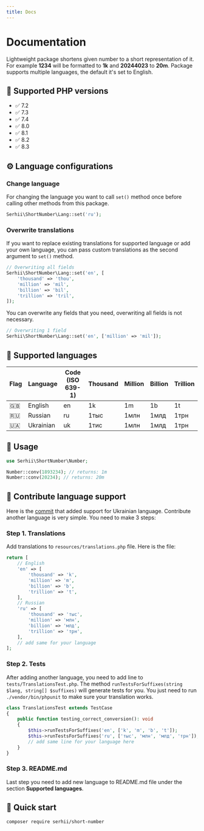 ```yaml
---
title: Docs
---
```


# Documentation

Lightweight package shortens given number to a short representation of it. For example **1234** will be formatted to **1k** and **20244023** to **20m**. Package supports multiple languages, the default it's set to English.

## 🐘 Supported PHP versions

- ✅ 7.2
- ✅ 7.3
- ✅ 7.4
- ✅ 8.0
- ✅ 8.1
- ✅ 8.2
- ✅ 8.3

## ⚙️ Language configurations

### Change language

For changing the language you want to call `set()` method once before calling other methods from this package.

```php
Serhii\ShortNumber\Lang::set('ru');
```

### Overwrite translations

If you want to replace existing translations for supported language or add your own language, you can pass custom translations as the second argument to `set()` method.

```php
// Overwriting all fields
Serhii\ShortNumber\Lang::set('en', [
    'thousand' => 'thou',
    'million' => 'mil',
    'billion' => 'bil',
    'trillion' => 'tril',
]);
```
You can overwrite any fields that you need, overwriting all fields is not necessary.

```php
// Overwriting 1 field
Serhii\ShortNumber\Lang::set('en', ['million' => 'mil']);
```

## 🚩 Supported languages

| Flag | Language | Code (ISO 639-1) | Thousand | Million | Billion | Trillion |
| --- | --- | --- | --- | --- | --- | --- |
| 🇬🇧 | English | en | 1k | 1m | 1b | 1t |
| 🇷🇺 | Russian | ru | 1тыс | 1млн | 1млд | 1трн |
| 🇺🇦 | Ukrainian | uk | 1тис | 1млн | 1млд | 1трн |

## 👏 Usage

```php
use Serhii\ShortNumber\Number;

Number::conv(1893234); // returns: 1m
Number::conv(20234); // returns: 20m
```

## 🎁 Contribute language support

Here is the [commit](https://github.com/short-number/short-number/commit/fdafe3e61c4b1e5bfe16594b76d5a95b4c4aee4c) that added support for Ukrainian language.
Contribute another language is very simple. You need to make 3 steps:

### Step 1. Translations
Add translations to `resources/translations.php` file. Here is the file:

```php
return [
    // English
    'en' => [
        'thousand' => 'k',
        'million' => 'm',
        'billion' => 'b',
        'trillion' => 't',
    ],
    // Russian
    'ru' => [
        'thousand' => 'тыс',
        'million' => 'млн',
        'billion' => 'млд',
        'trillion' => 'трн',
    ],
    // add same for your language
];
```

### Step 2. Tests

After adding another language, you need to add line to `tests/TranslationsTest.php`. The method `runTestsForSuffixes(string $lang, string[] $suffixes)` will generate tests for you. You just need to run `./vendor/bin/phpunit` to make sure your translation works.

```php
class TranslationsTest extends TestCase
{
    public function testing_correct_conversion(): void
    {
        $this->runTestsForSuffixes('en', ['k', 'm', 'b', 't']);
        $this->runTestsForSuffixes('ru', ['тыс', 'млн', 'млд', 'трн']);
        // add same line for your language here
    }
}
```

### Step 3. README.md

Last step you need to add new language to README.md file under the section **Supported languages**.

## 🚀 Quick start

```bash
composer require serhii/short-number
```
